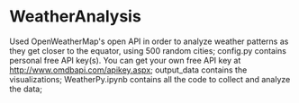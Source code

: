 # WeatherAnalysis
Used OpenWeatherMap's open API in order to analyze weather patterns as they get closer to the equator, using 500 random cities; 
config.py contains personal free API key(s). You can get your own free API key at http://www.omdbapi.com/apikey.aspx; output_data contains the visualizations; WeatherPy.ipynb contains all the code to collect and analyze the data;
